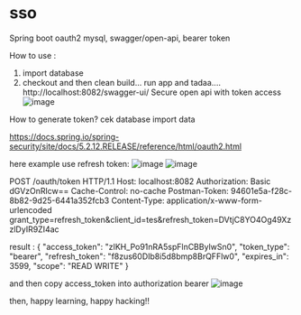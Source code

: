 # sso
Spring boot oauth2 mysql, swagger/open-api, bearer token


How to use :
1. import database
2. checkout and then clean build... run app and tadaa.... http://localhost:8082/swagger-ui/
Secure open api with token access
![image](https://user-images.githubusercontent.com/50345887/140694150-6934ab2a-fc92-4bab-8599-a713ac582967.png)

How to generate token? cek database import data

https://docs.spring.io/spring-security/site/docs/5.2.12.RELEASE/reference/html/oauth2.html

here example use refresh token:
![image](https://user-images.githubusercontent.com/50345887/140695157-7f9cca1b-db6d-4ba4-b00d-d65c64d62cf7.png)
![image](https://user-images.githubusercontent.com/50345887/140695450-1c429832-e15d-446b-92b6-eee3f68efb27.png)

POST /oauth/token HTTP/1.1
Host: localhost:8082
Authorization: Basic dGVzOnRlcw==
Cache-Control: no-cache
Postman-Token: 94601e5a-f28c-8b82-9d25-6441a352fcb3
Content-Type: application/x-www-form-urlencoded
grant_type=refresh_token&client_id=tes&refresh_token=DVtjC8YO4Og49XzzlDyIR9ZI4ac


result :
{
    "access_token": "zIKH_Po91nRA5spFlnCBBylwSn0",
    "token_type": "bearer",
    "refresh_token": "f8zus60DIb8i5d8bmp8BrQFFlw0",
    "expires_in": 3599,
    "scope": "READ WRITE"
}


and then copy access_token into authorization bearer <token>
  ![image](https://user-images.githubusercontent.com/50345887/140694776-5f1a1626-02a9-41fc-b199-f840ada93898.png)

then, happy learning, happy hacking!!

